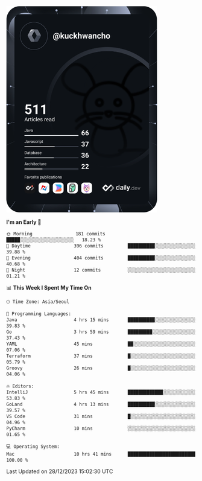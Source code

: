 <a href="https://app.daily.dev/kuckhwancho"><img src="https://github.com/kuckjwi0928/kuckjwi0928/blob/master/devcard.svg" width="400" alt="Kuckjwi Devcard"/></a>

<!--START_SECTION:waka-->
**I'm an Early 🐤** 

```text
🌞 Morning                181 commits         █████░░░░░░░░░░░░░░░░░░░░   18.23 % 
🌆 Daytime                396 commits         ██████████░░░░░░░░░░░░░░░   39.88 % 
🌃 Evening                404 commits         ██████████░░░░░░░░░░░░░░░   40.68 % 
🌙 Night                  12 commits          ░░░░░░░░░░░░░░░░░░░░░░░░░   01.21 % 
```


📊 **This Week I Spent My Time On** 

```text
🕑︎ Time Zone: Asia/Seoul

💬 Programming Languages: 
Java                     4 hrs 15 mins       ██████████░░░░░░░░░░░░░░░   39.83 % 
Go                       3 hrs 59 mins       █████████░░░░░░░░░░░░░░░░   37.43 % 
YAML                     45 mins             ██░░░░░░░░░░░░░░░░░░░░░░░   07.06 % 
Terraform                37 mins             █░░░░░░░░░░░░░░░░░░░░░░░░   05.79 % 
Groovy                   26 mins             █░░░░░░░░░░░░░░░░░░░░░░░░   04.06 % 

🔥 Editors: 
IntelliJ                 5 hrs 45 mins       █████████████░░░░░░░░░░░░   53.83 % 
GoLand                   4 hrs 13 mins       ██████████░░░░░░░░░░░░░░░   39.57 % 
VS Code                  31 mins             █░░░░░░░░░░░░░░░░░░░░░░░░   04.96 % 
PyCharm                  10 mins             ░░░░░░░░░░░░░░░░░░░░░░░░░   01.65 % 

💻 Operating System: 
Mac                      10 hrs 41 mins      █████████████████████████   100.00 % 
```


 Last Updated on 28/12/2023 15:02:30 UTC
<!--END_SECTION:waka-->
